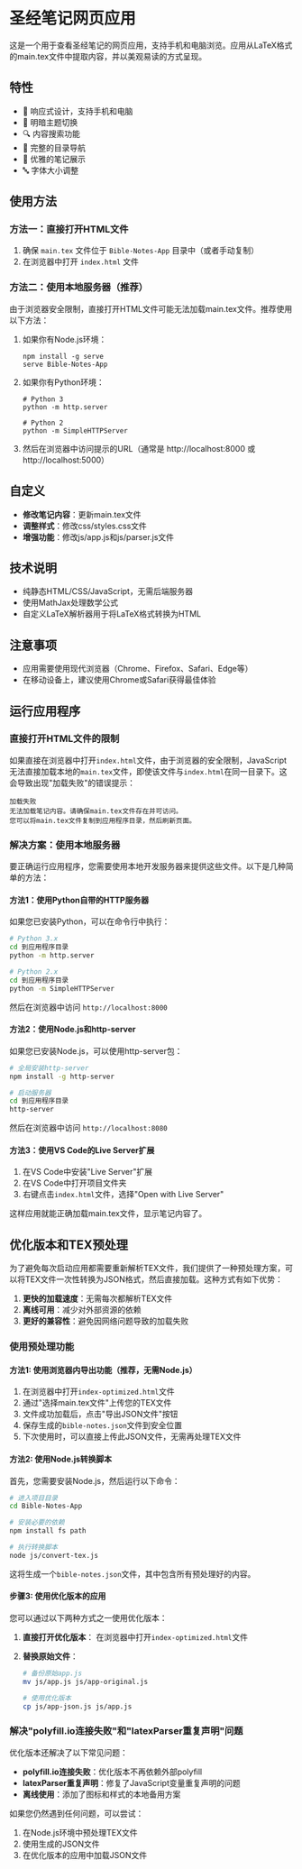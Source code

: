 # 圣经笔记网页应用

这是一个用于查看圣经笔记的网页应用，支持手机和电脑浏览。应用从LaTeX格式的main.tex文件中提取内容，并以美观易读的方式呈现。

## 特性

- 📱 响应式设计，支持手机和电脑
- 🌙 明暗主题切换
- 🔍 内容搜索功能
- 📖 完整的目录导航
- 📝 优雅的笔记展示
- 🔤 字体大小调整

## 使用方法

### 方法一：直接打开HTML文件

1. 确保 `main.tex` 文件位于 `Bible-Notes-App` 目录中（或者手动复制）
2. 在浏览器中打开 `index.html` 文件

### 方法二：使用本地服务器（推荐）

由于浏览器安全限制，直接打开HTML文件可能无法加载main.tex文件。推荐使用以下方法：

1. 如果你有Node.js环境：
   ```
   npm install -g serve
   serve Bible-Notes-App
   ```

2. 如果你有Python环境：
   ```
   # Python 3
   python -m http.server
   
   # Python 2
   python -m SimpleHTTPServer
   ```

3. 然后在浏览器中访问提示的URL（通常是 http://localhost:8000 或 http://localhost:5000）

## 自定义

- **修改笔记内容**：更新main.tex文件
- **调整样式**：修改css/styles.css文件
- **增强功能**：修改js/app.js和js/parser.js文件

## 技术说明

- 纯静态HTML/CSS/JavaScript，无需后端服务器
- 使用MathJax处理数学公式
- 自定义LaTeX解析器用于将LaTeX格式转换为HTML

## 注意事项

- 应用需要使用现代浏览器（Chrome、Firefox、Safari、Edge等）
- 在移动设备上，建议使用Chrome或Safari获得最佳体验

## 运行应用程序

### 直接打开HTML文件的限制

如果直接在浏览器中打开`index.html`文件，由于浏览器的安全限制，JavaScript无法直接加载本地的`main.tex`文件，即使该文件与`index.html`在同一目录下。这会导致出现"加载失败"的错误提示：

```
加载失败
无法加载笔记内容。请确保main.tex文件存在并可访问。
您可以将main.tex文件复制到应用程序目录，然后刷新页面。
```

### 解决方案：使用本地服务器

要正确运行应用程序，您需要使用本地开发服务器来提供这些文件。以下是几种简单的方法：

#### 方法1：使用Python自带的HTTP服务器

如果您已安装Python，可以在命令行中执行：

```bash
# Python 3.x
cd 到应用程序目录
python -m http.server

# Python 2.x
cd 到应用程序目录
python -m SimpleHTTPServer
```

然后在浏览器中访问 `http://localhost:8000`

#### 方法2：使用Node.js和http-server

如果您已安装Node.js，可以使用http-server包：

```bash
# 全局安装http-server
npm install -g http-server

# 启动服务器
cd 到应用程序目录
http-server
```

然后在浏览器中访问 `http://localhost:8080`

#### 方法3：使用VS Code的Live Server扩展

1. 在VS Code中安装"Live Server"扩展
2. 在VS Code中打开项目文件夹
3. 右键点击`index.html`文件，选择"Open with Live Server"

这样应用就能正确加载main.tex文件，显示笔记内容了。 

## 优化版本和TEX预处理

为了避免每次启动应用都需要重新解析TEX文件，我们提供了一种预处理方案，可以将TEX文件一次性转换为JSON格式，然后直接加载。这种方式有如下优势：

1. **更快的加载速度**：无需每次都解析TEX文件
2. **离线可用**：减少对外部资源的依赖
3. **更好的兼容性**：避免因网络问题导致的加载失败

### 使用预处理功能

#### 方法1: 使用浏览器内导出功能（推荐，无需Node.js）

1. 在浏览器中打开`index-optimized.html`文件
2. 通过"选择main.tex文件"上传您的TEX文件
3. 文件成功加载后，点击"导出JSON文件"按钮
4. 保存生成的`bible-notes.json`文件到安全位置
5. 下次使用时，可以直接上传此JSON文件，无需再处理TEX文件

#### 方法2: 使用Node.js转换脚本

首先，您需要安装Node.js，然后运行以下命令：

```bash
# 进入项目目录
cd Bible-Notes-App

# 安装必要的依赖
npm install fs path

# 执行转换脚本
node js/convert-tex.js
```

这将生成一个`bible-notes.json`文件，其中包含所有预处理好的内容。

#### 步骤3: 使用优化版本的应用

您可以通过以下两种方式之一使用优化版本：

1. **直接打开优化版本**：
   在浏览器中打开`index-optimized.html`文件

2. **替换原始文件**：
   ```bash
   # 备份原始app.js
   mv js/app.js js/app-original.js
   
   # 使用优化版本
   cp js/app-json.js js/app.js
   ```

### 解决"polyfill.io连接失败"和"latexParser重复声明"问题

优化版本还解决了以下常见问题：

- **polyfill.io连接失败**：优化版本不再依赖外部polyfill
- **latexParser重复声明**：修复了JavaScript变量重复声明的问题
- **离线使用**：添加了图标和样式的本地备用方案

如果您仍然遇到任何问题，可以尝试：

1. 在Node.js环境中预处理TEX文件
2. 使用生成的JSON文件
3. 在优化版本的应用中加载JSON文件 